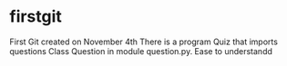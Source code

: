 # firstgit
First Git created on November 4th
There is a program Quiz that imports questions Class Question in module question.py.
Ease to understandd
